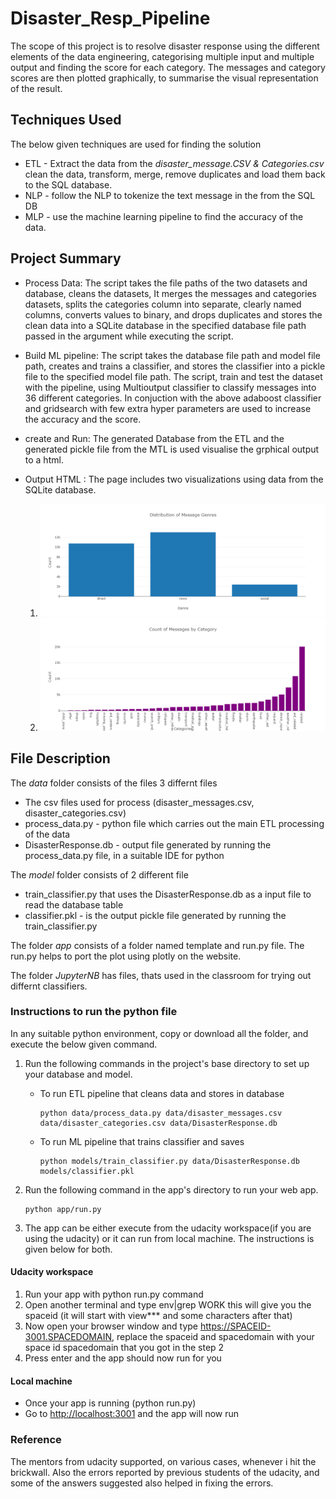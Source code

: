 # Disaster_Resp_Pipeline
The scope of this project is to resolve disaster response using the different  elements of the data 
engineering, categorising multiple input and multiple output and finding the score for each category.
The messages and category scores are then plotted graphically, to summarise the visual representation 
of the result.


## Techniques Used
The below given techniques are used for finding the solution
 * ETL  - Extract the data from the *disaster_message.CSV & Categories.csv* clean the data, 
 transform, merge,  remove duplicates and load them back to the SQL database.
 * NLP - follow the NLP to tokenize the text message in the from the SQL DB
 * MLP - use the machine learning pipeline to find the accuracy of the data.


## Project Summary 
* Process Data:
 The script takes the file paths of the two datasets and database, cleans the datasets, 
It merges the messages and categories datasets, splits the categories column into separate, clearly 
named columns, converts values to binary, and drops duplicates and stores the clean data into a SQLite 
database in the specified database file path passed in the argument while executing the script.

* Build ML pipeline:
 The script takes the database file path and model file path, creates and trains a classifier,
 and stores the classifier into a pickle file to the specified model file path.
 The script, train and test the dataset with the pipeline, using Multioutput classifier to
 classify messages into 36 different categories. In conjuction with the above adaboost classifier and gridsearch 
 with few extra hyper parameters are used to increase the accuracy and the score.
 
* create and Run:
 The generated Database from the ETL and the generated pickle file from the MTL is used
 visualise the grphical output to a html.
 
 * Output HTML :
  The page includes two visualizations using data from the SQLite database.
     1. ![Distribution of Message Genres](Message_genrs.png)
     2. ![Count of Messages by Category](Category.png)


## File Description
The *data* folder consists of the files 3 differnt files 
* The csv files used for process (disaster_messages.csv, disaster_categories.csv)
* process_data.py - python file which carries out the main ETL processing of the data
* DisasterResponse.db - output file generated by running the process_data.py file, in a suitable IDE for python

The *model* folder consists of 2 different file
* train_classifier.py that uses the DisasterResponse.db as a input file to read the database table 
* classifier.pkl -  is the output pickle file generated by running the train_classifier.py

The folder *app* consists of a folder named template and run.py file. The run.py helps to port the 
plot using plotly on the website.

The folder *JupyterNB* has files, thats used in the classroom for trying out differnt classifiers.

### Instructions to run the python file 
In any suitable python environment, copy or download all the folder, and execute the below given command.

1. Run the following commands in the project's base directory to set up your database and model.

    * To run ETL pipeline that cleans data and stores in database
        ```
        python data/process_data.py data/disaster_messages.csv data/disaster_categories.csv data/DisasterResponse.db
        ```
    * To run ML pipeline that trains classifier and saves
        ``` 
        python models/train_classifier.py data/DisasterResponse.db models/classifier.pkl
        ```

2. Run the following command in the app's directory to run your web app.
   ``` 
   python app/run.py
   ```

3. The app can be either execute from the udacity workspace(if you are using the udacity) or 
it can run from local machine. The instructions is given below for both.
#### Udacity workspace 

1. Run your app with python run.py command
2. Open another terminal and type env|grep WORK this will give you the spaceid (it will start with view*** and some characters after that)
3. Now open your browser window and type <https://SPACEID-3001.SPACEDOMAIN>, replace the spaceid  and spacedomain with your space id spacedomain
that you got in the step 2
4. Press enter and the app should now run for you

#### Local machine
* Once your app is running (python run.py)
* Go to  <http://localhost:3001> and the app will now run



### Reference
The mentors from udacity supported, on various cases, whenever i hit the brickwall. 
Also the errors reported by previous students of the udacity, and some of the answers 
suggested also helped in fixing the errors.



